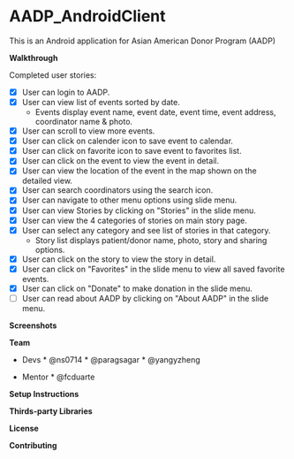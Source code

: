AADP_AndroidClient
==================

This is an Android application for Asian American Donor Program (AADP)


**Walkthrough**

Completed user stories:
- [x] User can login to AADP.
- [x] User can view list of events sorted by date.
  * Events display event name, event date, event time, event address, coordinator name & photo.
- [x] User can scroll to view more events.
- [x] User can click on calender icon to save event to calendar.
- [x] User can click on favorite icon to save event to favorites list.
- [x] User can click on the event to view the event in detail.
- [x] User can view the location of the event in the map shown on the detailed view.
- [x] User can search coordinators using the search icon.
- [x] User can navigate to other menu options using slide menu.
- [x] User can view Stories by clicking on "Stories" in the slide menu.
- [x] User can view the 4 categories of stories on main story page.
- [x] User can select any category and see list of stories in that category.
  * Story list displays patient/donor name, photo, story and sharing options.
- [x] User can click on the story to view the story in detail.
- [x] User can click on "Favorites" in the slide menu to view all saved favorite events.
- [x] User can click on "Donate" to make donation in the slide menu.
- [ ] User can read about AADP by clicking on "About AADP" in the slide menu.

**Screenshots**


**Team**
- Devs
      *  @ns0714
      *  @paragsagar
      *  @yangyzheng

- Mentor
      * @fcduarte

**Setup Instructions**

**Thirds-party Libraries**


**License**

**Contributing**
